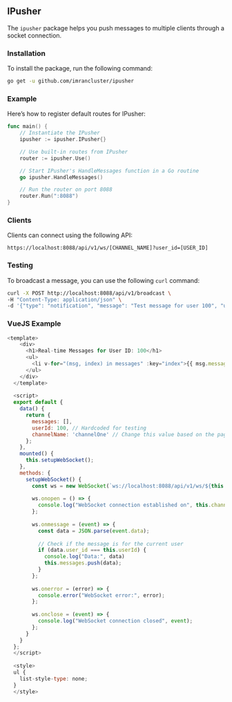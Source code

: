 ## IPusher
The `ipusher` package helps you push messages to multiple clients through a socket connection.

### Installation
To install the package, run the following command:
```bash
go get -u github.com/imrancluster/ipusher
```

### Example
Here’s how to register default routes for IPusher:
```go
func main() {
	// Instantiate the IPusher
	ipusher := ipusher.IPusher{}

	// Use built-in routes from IPusher
	router := ipusher.Use()

	// Start IPusher's HandleMessages function in a Go routine
	go ipusher.HandleMessages()

	// Run the router on port 8088
	router.Run(":8088")
}
```

### Clients
Clients can connect using the following API:
```
https://localhost:8088/api/v1/ws/[CHANNEL_NAME]?user_id=[USER_ID]
```

### Testing
To broadcast a message, you can use the following `curl` command:
```bash
curl -X POST http://localhost:8088/api/v1/broadcast \
-H "Content-Type: application/json" \
-d '{"type": "notification", "message": "Test message for user 100", "user_id": 100, "channel": "channelOne"}'
```

### VueJS Example
```js
<template>
    <div>
      <h1>Real-time Messages for User ID: 100</h1>
      <ul>
        <li v-for="(msg, index) in messages" :key="index">{{ msg.message }}</li>
      </ul>
    </div>
  </template>
  
  <script>
  export default {
    data() {
      return {
        messages: [],
        userId: 100, // Hardcoded for testing
        channelName: 'channelOne' // Change this value based on the page
      };
    },
    mounted() {
      this.setupWebSocket();
    },
    methods: {
      setupWebSocket() {
        const ws = new WebSocket(`ws://localhost:8088/api/v1/ws/${this.channelName}?user_id=${this.userId}`);
  
        ws.onopen = () => {
          console.log("WebSocket connection established on", this.channelName);
        };
  
        ws.onmessage = (event) => {
          const data = JSON.parse(event.data);
  
          // Check if the message is for the current user
          if (data.user_id === this.userId) {
            console.log("Data:", data)
            this.messages.push(data);
          }
        };
  
        ws.onerror = (error) => {
          console.error("WebSocket error:", error);
        };
  
        ws.onclose = (event) => {
          console.log("WebSocket connection closed", event);
        };
      }
    }
  };
  </script>
  
  <style>
  ul {
    list-style-type: none;
  }
  </style>
  
```